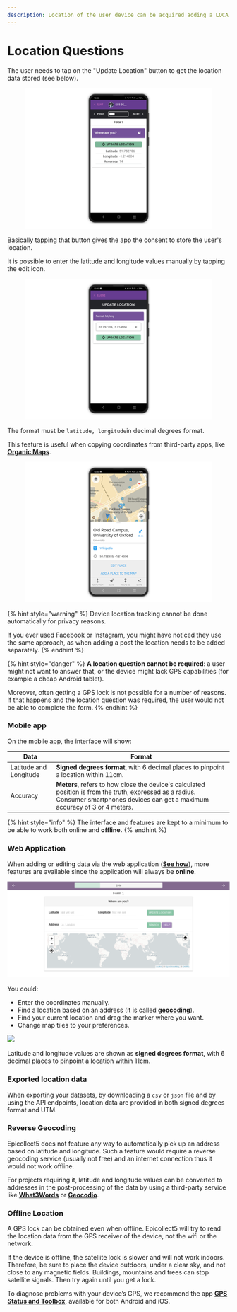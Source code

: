 ```yaml
---
description: Location of the user device can be acquired adding a LOCATION question.
---
```


# Location Questions

The user needs to tap on the "Update Location" button to get the location data stored (see below).

<figure><img src="../.gitbook/assets/20230518_133417835_1.png" alt=""><figcaption></figcaption></figure>

Basically tapping that button gives the app the consent to store the user's location.

It is possible to enter the latitude and longitude values manually by tapping the edit icon.

<figure><img src="../.gitbook/assets/20230518_133418201_1.png" alt=""><figcaption></figcaption></figure>

The format must be `latitude, longitude`in decimal degrees format.

This feature is useful when copying coordinates from third-party apps, like [**Organic Maps**](https://organicmaps.app/).

<figure><img src="../.gitbook/assets/20230518_133418603_1.png" alt=""><figcaption></figcaption></figure>



{% hint style="warning" %}
Device location tracking cannot be done automatically for privacy reasons.

If you ever used Facebook or Instagram, you might have noticed they use the same approach, as when adding a post the location needs to be added separately.
{% endhint %}

{% hint style="danger" %}
**A location question cannot be required**: a user might not want to answer that, or the device might lack GPS capabilities (for example a cheap Android tablet).

Moreover, often getting a GPS lock is not possible for a number of reasons. If that happens and the location question was required, the user would not be able to complete the form.
{% endhint %}

### Mobile app

On the mobile app, the interface will show:

| Data                   | Format                                                                                                                                                                               |
| ---------------------- | ------------------------------------------------------------------------------------------------------------------------------------------------------------------------------------ |
| Latitude and Longitude | **Signed degrees format**, with 6 decimal places to pinpoint a location within 11cm.                                                                                                 |
| Accuracy               | **Meters**, refers to how close the device's calculated position is from the truth, expressed as a radius. Consumer smartphones devices can get a maximum accuracy of 3 or 4 meters. |

{% hint style="info" %}
The interface and features are kept to a minimum to be able to work both online and **offline.**
{% endhint %}

### Web Application

When adding or editing data via the web application ([**See how**](https://app.gitbook.com/adding-data.md)), more features are available since the application will always be **online**.

![](<../.gitbook/assets/Screen Shot 2019-10-18 at 11.12.53.png>)

You could:

* Enter the coordinates manually.
* Find a location based on an address (it is called [**geocoding**](https://en.wikipedia.org/wiki/Geocoding)).
* Find your current location and drag the marker where you want.
* Change map tiles to your preferences.

![](../.gitbook/assets/Screen\_Shot\_2019-10-18\_at\_11\_18\_25.jpg)

Latitude and longitude values are shown as **signed degrees format**, with 6 decimal places to pinpoint a location within 11cm.

### Exported location data

When exporting your datasets, by downloading a `csv` or `json` file and by using the API endpoints, location data are provided in both signed degrees format and UTM.



### Reverse Geocoding

Epicollect5 does not feature any way to automatically pick up an address based on latitude and longitude. Such a feature would require a reverse geocoding service (usually not free) and an internet connection thus it would not work offline.

For projects requiring it, latitude and longitude values can be converted to addresses in the post-processing of the data by using a third-party service like [**What3Words**](https://what3words.com/products/batch-converter/) or [**Geocodio**](https://www.geocod.io/upload/).

### Offline Location

A GPS lock can be obtained even when offline. Epicollect5 will try to read the location data from the GPS receiver of the device, not the wifi or the network.

If the device is offline, the satellite lock is slower and will not work indoors. Therefore, be sure to place the device outdoors, under a clear sky, and not close to any magnetic fields. Buildings, mountains and trees can stop satellite signals. Then try again until you get a lock.

To diagnose problems with your device’s GPS, we recommend the app [**GPS Status and Toolbox**](https://mobiwia.com/gpsstatus/), available for both Android and iOS.
